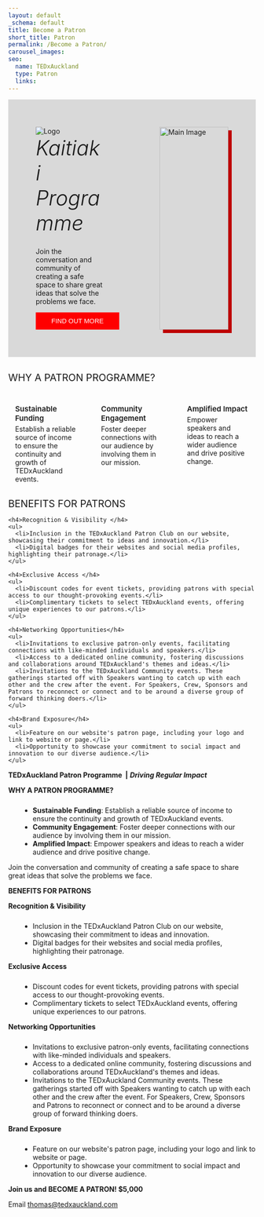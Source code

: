 ```yaml
---
layout: default
_schema: default
title: Become a Patron
short_title: Patron
permalink: /Become a Patron/
carousel_images:
seo:
  name: TEDxAuckland
  type: Patron
  links:
---
```

<style>
  .header-section {
    max-width: 1200px;
    width: 100%;
    background-color: #d9d9d9;
    display: flex;
    justify-content: space-between;
    margin: 0 auto; /* Center the header */
  }
  .left-column {
    width: 50%;
    padding: 4em;
    box-sizing: border-box;
    align-content: center;
    display: flex;
    flex-direction: column;
    justify-content: center;
  }
  .left-column img {
    max-width: 400px; /* or your preferred size */
    width 100%;
    height: auto;
  }
  .left-column p {
    /* Styling for your paragraph */
  }
  .left-column button {
    background-color: red;
    color: white;
    border: none;
    padding: 10px 20px;
    cursor: pointer;
    text-transform: uppercase;
    width: 170px;
    /* Add any additional button styling here */
  }
  .right-column {
    width: 50%;
    position: relative;
    padding: 4em;
    box-sizing: border-box;
  }
  .right-column img {
    width: 100%;
    height: auto;
    position: relative;
    z-index: 2;
    box-shadow: 7px 7px 0 0 #be0000
  }
  .patron-subheader {
    font-style: italic;
    font-size: 42px;
    font-weight: 300;
    margin-top: 0px;
    margin-bottom: 10px;
  }

  .columns {
    display: flex;
    flex-direction: row;
    justify-content: space-around;
  }
  .snip {
    width: 25%;
  }
  
  h3 {
    margin: 30px 0 10px;
    text-transform: capitalize;
    font-size: 20px;
    font-weight: 400;
  }
  
  h4 {
    margin: 2rem 0 0rem;
    padding-bottom: 0.3rem;
    font-size: 15px;
    font-weight: 600;
  }
  
  li {
    margin-left: 26px;
  }
  
  ul {
    padding-top: 10px;
  }
  
  section {
    min-height: 0;
  }
</style>

<section class="header-section container">
  <div class="left-column">
    <img src="https://tedxauckland.com/assets/images/tedx-auckland-logo-black.svg" alt="Logo" />
    <h2 class="patron-subheader">Kaitiaki Programme</h2>
    <p>Join the conversation and community of creating a safe space to share great ideas that solve the problems we face.</p>
    <button>Find Out More</button>
  </div>
  <div class="right-column">
    <img src="https://fastly.picsum.photos/id/1/5000/3333.jpg?hmac=Asv2DU3rA_5D1xSe22xZK47WEAN0wjWeFOhzd13ujW4" alt="Main Image" />
  </div>
</section>

<section class="section">
  <div class="container">
    <h3>WHY A PATRON PROGRAMME?</h3>
    <div class="columns">
      <div class="snip">
        <h4> Sustainable Funding </h4>
        <div class="snip-content">  Establish a reliable source of income to ensure the continuity and growth of TEDxAuckland events.
        </div>
      </div>
      <div class="snip">
        <h4> Community Engagement </h4>
        <div class="snip-content"> Foster deeper connections with our audience by involving them in our mission.
        </div>
      </div>
      <div class="snip">
        <h4> Amplified Impact </h4>
        <div class="snip-content"> Empower speakers and ideas to reach a wider audience and drive positive change.
        </div>
      </div>
    </div>
  </div>
</section>


<section class="section">
  <div class="container">
    <h3>BENEFITS FOR PATRONS</h3>
    
    <h4>Recognition & Visibility </h4>
    <ul>
      <li>Inclusion in the TEDxAuckland Patron Club on our website, showcasing their commitment to ideas and innovation.</li>
      <li>Digital badges for their websites and social media profiles, highlighting their patronage.</li>
    </ul>
    
    <h4>Exclusive Access </h4>
    <ul>
      <li>Discount codes for event tickets, providing patrons with special access to our thought-provoking events.</li>
      <li>Complimentary tickets to select TEDxAuckland events, offering unique experiences to our patrons.</li>
    </ul>
    
    <h4>Networking Opportunities</h4>
    <ul>
      <li>Invitations to exclusive patron-only events, facilitating connections with like-minded individuals and speakers.</li>
      <li>Access to a dedicated online community, fostering discussions and collaborations around TEDxAuckland's themes and ideas.</li>
      <li>Invitations to the TEDxAuckland Community events. These gatherings started off with Speakers wanting to catch up with each other and the crew after the event. For Speakers, Crew, Sponsors and Patrons to reconnect or connect and to be around a diverse group of forward thinking doers.</li>      
    </ul>
    
    <h4>Brand Exposure</h4>
    <ul>
      <li>Feature on our website's patron page, including your logo and link to website or page.</li>
      <li>Opportunity to showcase your commitment to social impact and innovation to our diverse audience.</li>
    </ul>
  </div>
</section>

**TEDxAuckland Patron Programme  \|** ***Driving Regular Impact***

**WHY A PATRON PROGRAMME?**

* **Sustainable Funding**: Establish a reliable source of income to ensure the continuity and growth of TEDxAuckland events.
* **Community Engagement**: Foster deeper connections with our audience by involving them in our mission.
* **Amplified Impact**: Empower speakers and ideas to reach a wider audience and drive positive change.

Join the conversation and community of creating a safe space to share great ideas that solve the problems we face.

**BENEFITS FOR PATRONS**

**Recognition & Visibility**

* Inclusion in the TEDxAuckland Patron Club on our website, showcasing their commitment to ideas and innovation.
* Digital badges for their websites and social media profiles, highlighting their patronage.

**Exclusive Access**

* Discount codes for event tickets, providing patrons with special access to our thought-provoking events.
* Complimentary tickets to select TEDxAuckland events, offering unique experiences to our patrons.

**Networking Opportunities**

* Invitations to exclusive patron-only events, facilitating connections with like-minded individuals and speakers.
* Access to a dedicated online community, fostering discussions and collaborations around TEDxAuckland's themes and ideas.
* Invitations to the TEDxAuckland Community events. These gatherings started off with Speakers wanting to catch up with each other and the crew after the event. For Speakers, Crew, Sponsors and Patrons to reconnect or connect and to be around a diverse group of forward thinking doers.

**Brand Exposure**

* Feature on our website's patron page, including your logo and link to website or page.
* Opportunity to showcase your commitment to social impact and innovation to our diverse audience.

**Join us and BECOME A PATRON! $5,000**

Email thomas@tedxauckland.com